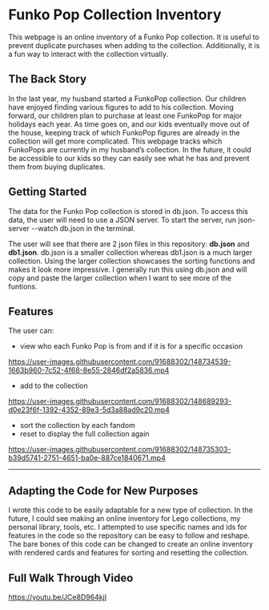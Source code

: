 # Funko Pop Collection Inventory

This webpage is an online inventory of a Funko Pop collection. It is useful to prevent duplicate purchases when adding to the collection. Additionally, it is a fun way to interact with the collection virtually. 

## The Back Story

In the last year, my husband started a FunkoPop collection. Our children have enjoyed finding various figures to add to his collection. Moving forward, our children plan to purchase at least one FunkoPop for major holidays each year. As time goes on, and our kids eventually move out of the house, keeping track of which FunkoPop figures are already in the collection will get more complicated.
This webpage tracks which FunkoPops are currently in my husband’s collection. In the future, it could be accessible to our kids so they can easily see what he has and prevent them from buying duplicates.

## Getting Started
The data for the Funko Pop collection is stored in db.json. To access this data, the user will need to use a JSON server. To start the server, run json-server --watch db.json in the terminal. 

The user will see that there are 2 json files in this repository: **db.json** and **db1.json**. db.json is a smaller collection whereas db1.json is a much larger collection. Using the larger collection showcases the sorting functions and makes it look more impressive. I generally run this using db.json and will copy and paste the larger collection when I want to see more of the funtions.

## Features
The user can:

* view who each Funko Pop is from and if it is for a specific occasion

https://user-images.githubusercontent.com/91688302/148734539-1663b960-7c52-4f68-8e55-2846df2a5836.mp4

* add to the collection 

https://user-images.githubusercontent.com/91688302/148689293-d0e23f6f-1392-4352-89e3-5d3a88ad9c20.mp4

* sort the collection by each fandom
* reset to display the full collection again

https://user-images.githubusercontent.com/91688302/148735303-b39d5741-2751-4651-ba0e-887ce1840671.mp4

---

## Adapting the Code for New Purposes
I wrote this code to be easily adaptable for a new type of collection. In the future, I could see making an online inventory for Lego collections, my personal library, tools, etc. I attempted to use specific names and ids for features in the code so the repository can be easy to follow and reshape. 
The bare bones of this code can be changed to create an online inventory with rendered cards and features for sorting and resetting the collection. 


## Full Walk Through Video
https://youtu.be/JCe8D964kjI

